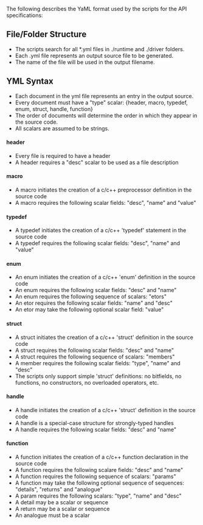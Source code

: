 The following describes the YaML format used by the scripts for the API specifications:

## File/Folder Structure
* The scripts search for all *.yml files in ./runtime and ./driver folders.
* Each .yml file represents an output source file to be generated.
* The name of the file will be used in the output filename.

## YML Syntax
* Each document in the yml file represents an entry in the output source.
* Every document must have a "type" scalar: {header, macro, typedef, enum, struct, handle, function}
* The order of documents will determine the order in which they appear in the source code.
* All scalars are assumed to be strings.

#### header
* Every file is required to have a header
* A header requires a "desc" scalar to be used as a file description

#### macro
* A macro initiates the creation of a c/c++ preprocessor definition in the source code
* A macro requires the following scalar fields: "desc", "name" and "value"

#### typedef
* A typedef initiates the creation of a c/c++ 'typedef' statement in the source code
* A typedef requires the following scalar fields: "desc", "name" and "value"

#### enum
* An enum initiates the creation of a c/c++ 'enum' definition in the source code
* An enum requires the following scalar fields: "desc" and "name"
* An enum requires the following sequence of scalars: "etors"
* An etor requires the following scalar fields: "name" and "desc"
* An etor may take the following optional scalar field: "value"

#### struct
* A struct initiates the creation of a c/c++ 'struct' definition in the source code
* A struct requires the following scalar fields: "desc" and "name"
* A struct requires the following sequence of scalars: "members"
* A member requires the following scalar fields: "type", "name" and "desc"
* The scripts only support simple 'struct' definitions: no bitfields, no functions, no constructors, no overloaded operators, etc.

#### handle
* A handle initiates the creation of a c/c++ 'struct' definition in the source code
* A handle is a special-case structure for strongly-typed handles
* A handle requires the following scalar fields: "desc" and "name"

#### function
* A function initiates the creation of a c/c++ function declaration in the source code
* A function requires the following scalare fields: "desc" and "name"
* A function requires the following sequence of scalars: "params"
* A function may take the following optional sequence of sequences: "details", "returns" and "analogue"
* A param requires the following scalars: "type", "name" and "desc"
* A detail may be a scalar or sequence
* A return may be a scalar or sequence
* An analogue must be a scalar
